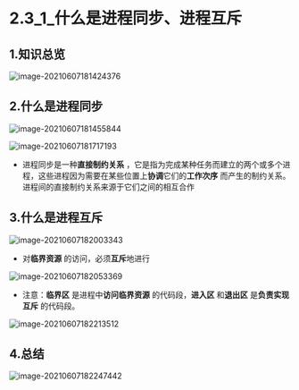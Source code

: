# 2.3_1_什么是进程同步、进程互斥

## 1.知识总览

![image-20210607181424376](https://tuchuang-01.oss-cn-beijing.aliyuncs.com/img/image-20210607181424376.png)

## 2.什么是进程同步

![image-20210607181455844](https://tuchuang-01.oss-cn-beijing.aliyuncs.com/img/image-20210607181455844.png)

![image-20210607181717193](https://tuchuang-01.oss-cn-beijing.aliyuncs.com/img/image-20210607181717193.png)

- 进程同步是一种**直接制约关系** ，它是指为完成某种任务而建立的两个或多个进程，这些进程因为需要在某些位置上**协调**它们的**工作次序** 而产生的制约关系。进程间的直接制约关系来源于它们之间的相互合作



## 3.什么是进程互斥



![image-20210607182003343](https://tuchuang-01.oss-cn-beijing.aliyuncs.com/img/image-20210607182003343.png)

- 对**临界资源** 的访问，必须**互斥**地进行

![image-20210607182053369](https://tuchuang-01.oss-cn-beijing.aliyuncs.com/img/image-20210607182053369.png)

- 注意：**临界区** 是进程中**访问临界资源** 的代码段，**进入区** 和**退出区** 是**负责实现互斥** 的代码段。

![image-20210607182213512](https://tuchuang-01.oss-cn-beijing.aliyuncs.com/img/image-20210607182213512.png)

## 4.总结

![image-20210607182247442](https://tuchuang-01.oss-cn-beijing.aliyuncs.com/img/image-20210607182247442.png)

